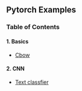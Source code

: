 ## Pytorch Examples

### Table of Contents

#### 1. Basics
* [Cbow](https://github.com/ne7ermore/torch_light/tree/master/cbow)

#### 2. CNN
* [Text classfier](https://github.com/ne7ermore/torch_light/tree/master/cnn_text_classfier)
